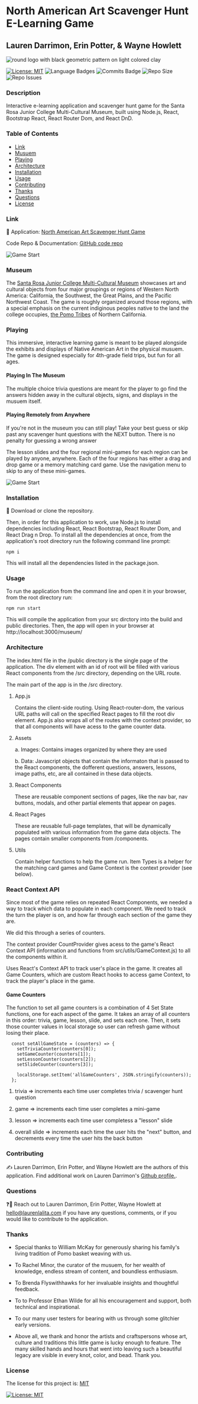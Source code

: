 # North American Art Scavenger Hunt E-Learning Game
## Lauren Darrimon, Erin Potter, & Wayne Howlett

![round logo with black geometric pattern on light colored clay](/src/assets/images/logo/logo-500.png)

[![License: MIT](https://img.shields.io/badge/License-MIT-yellow?style=for-the-badge&logo=appveyor)](https://opensource.org/licenses/MIT) ![Language Badges](https://img.shields.io/github/languages/top/laurenDarrimon/srjc-museum-app?style=for-the-badge&logo=appveyor) ![Commits Badge](https://img.shields.io/github/last-commit/laurenDarrimon/srjc-museum-app?style=for-the-badge&logo=appveyor) ![Repo Size](https://img.shields.io/github/repo-size/laurenDarrimon/srjc-museum-app?style=for-the-badge&logo=appveyor) ![Repo Issues](https://img.shields.io/github/issues/laurenDarrimon/srjc-museum-app?style=for-the-badge&logo=appveyor)
    
### Description
Interactive e-learning application and scavenger hunt game for the Santa Rosa Junior College Multi-Cultural Museum, built using Node.js, React, Bootstrap React, React Router Dom, and React DnD. 

### Table of Contents

* [Link](#link)
* [Musuem](#musuem)
* [Playing](#playing)
* [Architecture](#architecture)
* [Installation](#installation)
* [Usage](#usage)
* [Contributing](#contributing)
* [Thanks](#thanks)
* [Questions](#questions)
* [License](#license)

### Link 
🔗 
Application: [North American Art Scavenger Hunt Game](http://polar-badlands-25618.herokuapp.com/)

Code Repo & Documentation: [GitHub code repo](https://github.com/LaurenDarrimon/srjc-museum-app)

![Game Start](src/assets/images/documentation-images/game-intro.gif)

### Museum 
The [Santa Rosa Junior College Multi-Cultural Museum](https://museum.santarosa.edu/) showcases art and cultural objects from four major groupings or regions of Western North America: California, the Southwest, the Great Plains, and the Pacific Northwest Coast. The game is roughly organized around those regions, with a special emphasis on the current indiginous peoples native to the land the college occupies, [the Pomo Tribes](https://en.wikipedia.org/wiki/Pomo) of Northern California. 

### Playing 
This immersive, interactive learning game is meant to be played alongside the exhibits and displays of Native American Art in the physical musuem. The game is designed especially for 4th-grade field trips, but fun for all ages. 

#### Playing In The Museum
The multiple choice trivia questions are meant for the player to go find the answers hidden away in the cultural objects, signs, and displays in the musuem itself. 

#### Playing Remotely from Anywhere
If you're not in the museum you can still play! Take your best guess or skip past any scavenger hunt questions with the NEXT button.  There is no penalty for guessing a wrong answer

The lesson slides and the four regional mini-games for each region can be played by anyone, anywhere. Each of the four regions has either a drag and drop game or a memory matching card game. Use the navigation menu to skip to any of these mini-games. 

![Game Start](src/assets/images/documentation-images/matching-mini-game.gif)

### Installation
🔧
Download or clone the repository. 

Then, in order for this application to work, use Node.js to install dependencies including React, React Bootstrap, React Router Dom, and React Drag n Drop. To install all the dependencies at once, from the application's root directory run the following command line prompt: 

~~~
npm i 
~~~

This will install all the dependencies listed in the package.json. 

### Usage 
To run the application from the command line and open it in your browser, from the root directory run: 

~~~
npm run start
~~~

This will compile the application from your src dirctory into the build and public directories. Then, the app will open in your browser at http://localhost:3000/museum/

### Architecture

The index.html file in the /public directory is the single page of the application. The div element with an id of root will be filled with various React components from the /src directory, depending on the URL route.   

The main part of the app is in the /src directory. 

1. App.js

    Contains the client-side routing. Using React-router-dom, the various URL paths will call on the specified React pages to fill the root div element. App.js also wraps all of the routes with the context provider, so that all components will have acess to the game counter data. 


2. Assets 

    a. Images: Contains images organized by where they are used

    b. Data: Javascript objects that contain the informaton that is passed to the React components, the dofferent questions, answers, lessons, image paths, etc, are all contained in these data objects. 


3. React Components

    These are reusable component sections of pages, like the nav bar, nav buttons, modals, and other partial elements that appear on pages. 

4. React Pages

    These are reusable full-page templates, that will be dynamically populated with various information from the game data objects. The pages contain smaller components from /components. 

5. Utils

    Contain helper functions to help the game run. Item Types is a helper for the matching card games and Game Context is the context provider (see below).


### React Context API

Since most of the game relies on repeated React Components, we needed a way to track which data to populate in each component. We need to track the turn the player is on, and how far through each section of the game they are. 

We did this through a series of counters. 

The context provider CountProvider gives acess to the game's React Context API (information and functions from src/utils/GameContext.js) to all the components within it. 

Uses React's Context API  to track user's place in the game. It creates all Game Counters, which are custom React hooks to access game Context, to track the player's place in the game. 

#### Game Counters

The function to set all game counters is a combination of 4 Set State functions, one for each aspect of the game. It takes an array of all counters in this order: trivia, game, lesson, slide, and sets each one. Then, it sets those counter values in local storage so user can refresh game without losing their place. 

```
  const setAllGameState = (counters) => {
    setTriviaCounter(counters[0]);
    setGameCounter(counters[1]);
    setLessonCounter(counters[2]);
    setSlideCounter(counters[3]);

    localStorage.setItem('allGameCounters', JSON.stringify(counters)); 
  };
```

   1. trivia => increments each time user completes trivia / scavenger hunt question

   2. game => increments each time user completes a mini-game

   3. lesson => increments each time user completess a "lesson" slide

   4. overall slide => increments each time the user hits the "next" button, and decrements every time the user hits the back button


### Contributing 
✍️ 
Lauren Darrimon, Erin Potter, and Wayne Howlett are the authors of this application. Find additional work on Lauren Darrimon's [Github profile.](http://github.com/laurenDarrimon).


### Questions
❓💌
Reach out to Lauren Darrimon, Erin Potter, Wayne Howlett at hello@laurenlalita.com if you have any questions, comments, or if you would like to contribute to the application. 


### Thanks
- Special thanks to William McKay for generously sharing his family's living tradition of Pomo basket weaving with us. 

- To Rachel Minor, the curator of the musuem, for her wealth of knowledge, endless stream of content, and boundless enthusiasm.

- To Brenda Flyswithhawks for her invaluable insights and thoughtful feedback. 

- To to Professor Ethan Wilde for all his encouragement and support, both technical and inspirational. 

- To our many user testers for bearing with us through some glitchier early versions. 

- Above all, we thank and honor the artists and craftspersons whose art, culture and traditions this little game is lucky enough to feature. The many skilled hands and hours that went into leaving such a beautiful legacy are visible in every knot, color, and bead. Thank you.  

### License
The license for this project is: [MIT](https://opensource.org/licenses/MIT)

[![License: MIT](https://img.shields.io/badge/License-MIT-yellow?style=for-the-badge&logo=appveyor)](https://opensource.org/licenses/MIT)

